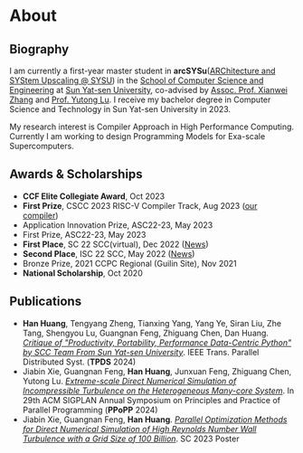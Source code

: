# About

## Biography

I am currently a first-year master student in **arcSYSu**([ARChitecture and SYStem Upscaling @ SYSU](https://github.com/arcsysu)) in the [School of Computer Science and Engineering](https://cse.sysu.edu.cn/) at [Sun Yat-sen University](https://www.sysu.edu.cn/), co-advised by [Assoc. Prof. Xianwei Zhang](https://xianweiz.github.io/) and [Prof. Yutong Lu](https://cse.sysu.edu.cn/content/2483). I receive my bachelor degree in Computer Science and Technology in Sun Yat-sen University in 2023.

My research interest is Compiler Approach in High Performance Computing. Currently I am working to design Programming Models for Exa-scale Supercomputers.

## Awards & Scholarships
- **CCF Elite Collegiate Award**, Oct 2023
- **First Prize**, CSCC 2023 RISC-V Compiler Track, Aug 2023 ([our compiler](https://gitlab.eduxiji.net/educg-group-17291-1894922/202310558201558-3109))
- Application Innovation Prize, ASC22-23, May 2023
- First Prize, ASC22-23, May 2023
- **First Place**, SC 22 SCC(virtual), Dec 2022 ([News](https://mp.weixin.qq.com/s/wcPLONp9HiIPRGGV150WvQ))
- **Second Place**, ISC 22 SCC, May 2022 ([News](https://mp.weixin.qq.com/s/wTaJalyJNTeqeeeF8Noh7g))
- Bronze Prize, 2021 CCPC Regional (Guilin Site), Nov 2021
- **National Scholarship**, Oct 2020

## Publications

- **Han Huang**, Tengyang Zheng, Tianxing Yang, Yang Ye, Siran Liu, Zhe Tang, Shengyou Lu, Guangnan Feng, Zhiguang Chen, Dan Huang. [*Critique of "Productivity, Portability, Performance Data-Centric Python" by SCC Team From Sun Yat-sen University*](https://www.computer.org/csdl/journal/td/5555/01/10457928/1V2sekSmhkQ). IEEE Trans. Parallel Distributed Syst. (**TPDS** 2024) 
- Jiabin Xie, Guangnan Feng, **Han Huang**, Junxuan Feng, Zhiguang Chen, Yutong Lu. [*Extreme-scale Direct Numerical Simulation of Incompressible Turbulence on the Heterogeneous Many-core System*](https://dl.acm.org/doi/10.1145/3627535.3638479). In 29th ACM SIGPLAN Annual Symposium on Principles and Practice of Parallel Programming (**PPoPP** 2024)
- Jiabin Xie, Guangnan Feng, **Han Huang**. [*Parallel Optimization Methods for Direct Numerical Simulation of High Reynolds Number Wall Turbulence with a Grid Size of 100 Billion*](https://sc23.supercomputing.org/proceedings/tech_poster/poster_files/rpost224s3-file2.pdf). SC 2023 Poster